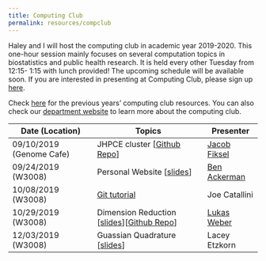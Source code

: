 ```yaml
---
title: Computing Club
permalink: resources/compclub
---
```

Haley and I will host the computing club in academic year 2019-2020. This one-hour session mainly focuses on several computation topics in biostatistics and public health research. It is held every other Tuesday from 12:15- 1:15 with lunch provided! The upcoming schedule will be available soon. If you are interested in presenting at Computing Club, please sign up [here](https://docs.google.com/spreadsheets/d/1QucCROBWGWfn7FxaOqCZ0-6VyQElGa1Ww39H4Qctbxk/edit?ts=5d5d7d50#gid=232127881).  

Check [here](https://martakarass.github.io/resources/computing-club/) for the previous years’ computing club resources. You can also check our [department website](https://www.jhsph.edu/departments/biostatistics/academics-and-student-life/student-learning-groups/computing-club.html) to learn more about the computing club.  

| Date (Location) | Topics | Presenter |
| ----------- | ----------------------- |--------------|
| 09/10/2019 (Genome Cafe)      | JHPCE cluster [[Github Repo](https://github.com/jfiksel/cluster-example)]      | [Jacob Fiksel](https://github.com/jfiksel)|
| 09/24/2019 (W3008)   | Personal Website [[slides](https://docs.google.com/presentation/d/1KlIBgU0foQPT4rq2u0t-G7psHUXxWgxU6TqwWpzp0zI/edit?usp=sharing)] | [Ben Ackerman](https://www.benjaminackerman.com/) |
| 10/08/2019 (W3008)   | [Git tutorial](https://happygitwithr.com/) | Joe Catallini |
| 10/29/2019 (W3008)   | Dimension Reduction [[slides](/resources/Lukas_slides.pdf)][[Github Repo](https://github.com/lmweber/student-computing-club-dimension-reduction)]  | [Lukas Weber](https://lmweber.github.io/) |
| 12/03/2019 (W3008)   | Guassian Quadrature [[slides](/resources/Gauss_Quadtrature_Computing_Club.html)] | Lacey Etzkorn |
